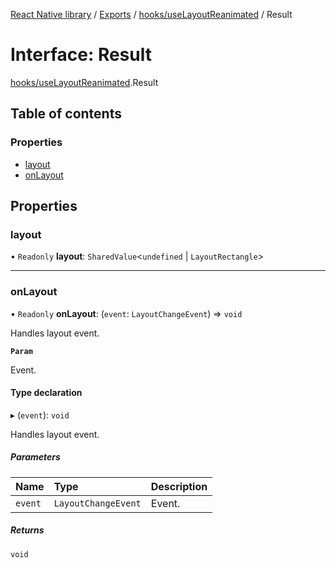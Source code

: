 [React Native library](../index.md) / [Exports](../modules.md) / [hooks/useLayoutReanimated](../modules/hooks_useLayoutReanimated.md) / Result

# Interface: Result

[hooks/useLayoutReanimated](../modules/hooks_useLayoutReanimated.md).Result

## Table of contents

### Properties

- [layout](hooks_useLayoutReanimated.Result.md#layout)
- [onLayout](hooks_useLayoutReanimated.Result.md#onlayout)

## Properties

### layout

• `Readonly` **layout**: `SharedValue`\<`undefined` \| `LayoutRectangle`\>

___

### onLayout

• `Readonly` **onLayout**: (`event`: `LayoutChangeEvent`) => `void`

Handles layout event.

**`Param`**

Event.

#### Type declaration

▸ (`event`): `void`

Handles layout event.

##### Parameters

| Name | Type | Description |
| :------ | :------ | :------ |
| `event` | `LayoutChangeEvent` | Event. |

##### Returns

`void`
